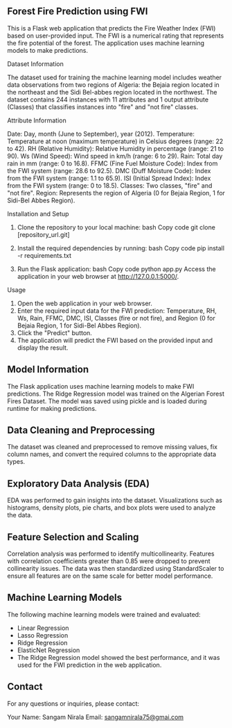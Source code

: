 ## Forest Fire Prediction using FWI

This is a Flask web application that predicts the Fire Weather Index (FWI) based on user-provided input. The FWI is a numerical rating that represents the fire potential of the forest. The application uses machine learning models to make predictions.

Dataset Information

The dataset used for training the machine learning model includes weather data observations from two regions of Algeria: the Bejaia region located in the northeast and the Sidi Bel-abbes region located in the northwest. The dataset contains 244 instances with 11 attributes and 1 output attribute (Classes) that classifies instances into "fire" and "not fire" classes.

Attribute Information

Date: Day, month (June to September), year (2012).
Temperature: Temperature at noon (maximum temperature) in Celsius degrees (range: 22 to 42).
RH (Relative Humidity): Relative Humidity in percentage (range: 21 to 90).
Ws (Wind Speed): Wind speed in km/h (range: 6 to 29).
Rain: Total day rain in mm (range: 0 to 16.8).
FFMC (Fine Fuel Moisture Code): Index from the FWI system (range: 28.6 to 92.5).
DMC (Duff Moisture Code): Index from the FWI system (range: 1.1 to 65.9).
ISI (Initial Spread Index): Index from the FWI system (range: 0 to 18.5).
Classes: Two classes, "fire" and "not fire".
Region: Represents the region of Algeria (0 for Bejaia Region, 1 for Sidi-Bel Abbes Region).

Installation and Setup
1. Clone the repository to your local machine:
bash
Copy code
git clone [repository_url.git]

2. Install the required dependencies by running:
bash
Copy code
pip install -r requirements.txt

3. Run the Flask application:
bash
Copy code
python app.py
Access the application in your web browser at http://127.0.0.1:5000/.

Usage
1. Open the web application in your web browser.
2. Enter the required input data for the FWI prediction: Temperature, RH, Ws, Rain, FFMC, DMC, ISI, Classes (fire or not fire), and Region (0 for Bejaia Region, 1 for Sidi-Bel Abbes Region).
3. Click the "Predict" button.
4. The application will predict the FWI based on the provided input and display the result.

## Model Information
The Flask application uses machine learning models to make FWI predictions. The Ridge Regression model was trained on the Algerian Forest Fires Dataset. The model was saved using pickle and is loaded during runtime for making predictions.

## Data Cleaning and Preprocessing
The dataset was cleaned and preprocessed to remove missing values, fix column names, and convert the required columns to the appropriate data types.

## Exploratory Data Analysis (EDA)
EDA was performed to gain insights into the dataset. Visualizations such as histograms, density plots, pie charts, and box plots were used to analyze the data.

## Feature Selection and Scaling
Correlation analysis was performed to identify multicollinearity. Features with correlation coefficients greater than 0.85 were dropped to prevent collinearity issues. The data was then standardized using StandardScaler to ensure all features are on the same scale for better model performance.

## Machine Learning Models

The following machine learning models were trained and evaluated:

- Linear Regression
- Lasso Regression
- Ridge Regression
- ElasticNet Regression
- The Ridge Regression model showed the best performance, and it was used for the FWI prediction in the web application.

## Contact
For any questions or inquiries, please contact:

Your Name: Sangam Nirala
Email: sangamnirala75@gmai.com
